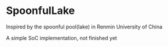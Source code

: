 # SpoonfulLake
Inspired by the spoonful pool(lake) in Renmin University of China

A simple SoC implementation, not finished yet
